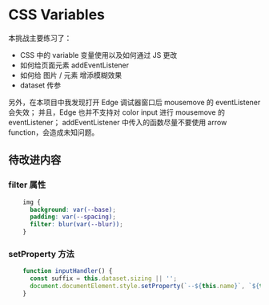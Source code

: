 # CSS Variables

本挑战主要练习了：

- CSS 中的 variable 变量使用以及如何通过 JS 更改
- 如何给页面元素 addEventListener
- 如何给 图片 / 元素 增添模糊效果
- dataset 传参

另外，在本项目中我发现打开 Edge 调试器窗口后 mousemove 的 eventListener 会失效；
并且，Edge 也并不支持对 color input 进行 mousemove 的 eventListener；
addEventListener 中传入的函数尽量不要使用 arrow function，会造成未知问题。

## 待改进内容

### filter 属性

```css
    img {
      background: var(--base);
      padding: var(--spacing);
      filter: blur(var(--blur));
    }
```

### setProperty 方法

```js
    function inputHandler() {
      const suffix = this.dataset.sizing || '';
      document.documentElement.style.setProperty(`--${this.name}`, `${this.value}` + suffix);
    }
```

